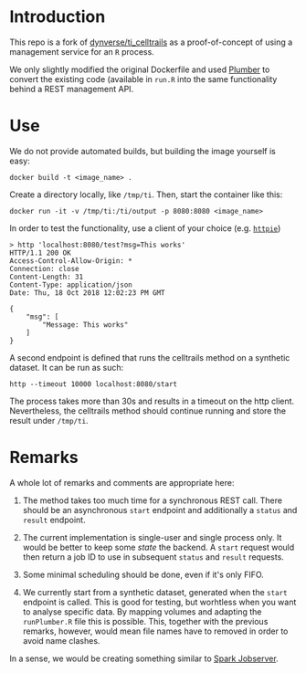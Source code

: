# Introduction

This repo is a fork of [dynverse/ti_celltrails](https://github.com/dynverse/ti_celltrails) as a proof-of-concept of using a management service for an `R` process.

We only slightly modified the original Dockerfile and used [Plumber](https://www.rplumber.io/) to convert the existing code (available in `run.R` into the same functionality behind a REST management API.

# Use

We do not provide automated builds, but building the image yourself is easy:

	docker build -t <image_name> .

Create a directory locally, like `/tmp/ti`. Then, start the container like this:

	docker run -it -v /tmp/ti:/ti/output -p 8080:8080 <image_name>

In order to test the functionality, use a client of your choice (e.g. [`httpie`](https://httpie.org/))

```
> http 'localhost:8080/test?msg=This works'
HTTP/1.1 200 OK
Access-Control-Allow-Origin: *
Connection: close
Content-Length: 31
Content-Type: application/json
Date: Thu, 18 Oct 2018 12:02:23 PM GMT

{
    "msg": [
        "Message: This works"
    ]
}
```

A second endpoint is defined that runs the celltrails method on a synthetic
dataset. It can be run as such:

	http --timeout 10000 localhost:8080/start

The process takes more than 30s and results in a timeout on the http client.
Nevertheless, the celltrails method should continue running and store the
result under `/tmp/ti`.

# Remarks

A whole lot of remarks and comments are appropriate here:

1. The method takes too much time for a synchronous REST call. There should be
an asynchronous `start` endpoint and additionally a `status` and `result`
endpoint.

2. The current implementation is single-user and single process only. It would
be better to keep some _state_ the backend. A `start` request would then
return a job ID to use in subsequent `status` and `result` requests.

3. Some minimal scheduling should be done, even if it's only FIFO.

4. We currently start from a synthetic dataset, generated when the `start`
endpoint is called. This is good for testing, but worhtless when you want to
analyse specific data. By mapping volumes and adapting the `runPlumber.R` file
this is possible. This, together with the previous remarks, however, would
mean file names have to removed in order to avoid name clashes.

In a sense, we would be creating something similar to [Spark Jobserver](https://github.com/spark-jobserver/spark-jobserver).


